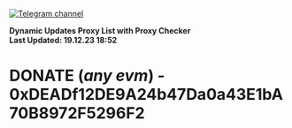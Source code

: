 [![Telegram channel](https://img.shields.io/endpoint?url=https://runkit.io/damiankrawczyk/telegram-badge/branches/master?url=https://t.me/n4z4v0d)](https://t.me/n4z4v0d) 

**Dynamic Updates Proxy List with Proxy Checker**  
**Last Updated: 19.12.23 18:52**

# DONATE (_any evm_) - 0xDEADf12DE9A24b47Da0a43E1bA70B8972F5296F2
